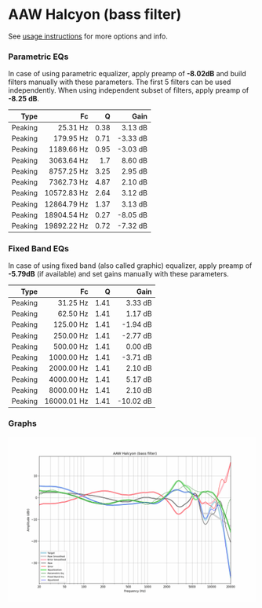 # AAW Halcyon (bass filter)
See [usage instructions](https://github.com/jaakkopasanen/AutoEq#usage) for more options and info.

### Parametric EQs
In case of using parametric equalizer, apply preamp of **-8.02dB** and build filters manually
with these parameters. The first 5 filters can be used independently.
When using independent subset of filters, apply preamp of **-8.25 dB**.

| Type    | Fc          |    Q | Gain     |
|--------:|------------:|-----:|---------:|
| Peaking | 25.31 Hz    | 0.38 | 3.13 dB  |
| Peaking | 179.95 Hz   | 0.71 | -3.33 dB |
| Peaking | 1189.66 Hz  | 0.95 | -3.03 dB |
| Peaking | 3063.64 Hz  | 1.7  | 8.60 dB  |
| Peaking | 8757.25 Hz  | 3.25 | 2.95 dB  |
| Peaking | 7362.73 Hz  | 4.87 | 2.10 dB  |
| Peaking | 10572.83 Hz | 2.64 | 3.12 dB  |
| Peaking | 12864.79 Hz | 1.37 | 3.13 dB  |
| Peaking | 18904.54 Hz | 0.27 | -8.05 dB |
| Peaking | 19892.22 Hz | 0.72 | -7.32 dB |

### Fixed Band EQs
In case of using fixed band (also called graphic) equalizer, apply preamp of **-5.79dB**
(if available) and set gains manually with these parameters.

| Type    | Fc          |    Q | Gain      |
|--------:|------------:|-----:|----------:|
| Peaking | 31.25 Hz    | 1.41 | 3.33 dB   |
| Peaking | 62.50 Hz    | 1.41 | 1.17 dB   |
| Peaking | 125.00 Hz   | 1.41 | -1.94 dB  |
| Peaking | 250.00 Hz   | 1.41 | -2.77 dB  |
| Peaking | 500.00 Hz   | 1.41 | 0.00 dB   |
| Peaking | 1000.00 Hz  | 1.41 | -3.71 dB  |
| Peaking | 2000.00 Hz  | 1.41 | 2.10 dB   |
| Peaking | 4000.00 Hz  | 1.41 | 5.17 dB   |
| Peaking | 8000.00 Hz  | 1.41 | 2.10 dB   |
| Peaking | 16000.01 Hz | 1.41 | -10.02 dB |

### Graphs
![](./AAW%20Halcyon%20(bass%20filter).png)